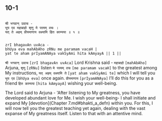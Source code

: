 ## 10-1


```shloka-sa

श्री भगवान् उवाच -
भूय एव महाबाहो शृणु मे परमम् वचः ।
यत् ते अहम् प्रीयमाणाय वक्ष्यामि हित काम्यया ॥ १ ॥

```
```shloka-sa-hk

zrI bhagavAn uvAca -
bhUya eva mahAbAho zRNu me paramam vacaH |
yat te aham prIyamANAya vakSyAmi hita kAmyayA || 1 ||

```
`श्री भगवान् उवाच` `[zrI bhagavAn uvAca]` Lord Krishna said - `महाबाहो` `[mahAbAho]` Arjuna, `शृणु` `[zRNu]` listen `मे परमम् वचः` `[me paramam vacaH]` to the greatest among My instructions, `यत् अहम् वक्ष्यामि ते` `[yat aham vakSyAmi te]` which I will tell you `भूय एव` `[bhUya eva]` once again. `प्रीयमाणाय` `[prIyamANAya]` I’ll do this for you as a friend `हित काम्यया` `[hita kAmyayA]` wishing your well-being.

The Lord said to Arjuna - 'After listening to My greatness, you have developed abundant love for Me. I wish your well-being- I shall initiate and expand My 
[devotion](Chapter 7.md#bhakti_a_defn)
 within you. For this, I will now tell you the greatest teaching yet again, dealing with the vast expanse of My greatness itself. Listen to that with an attentive mind.


